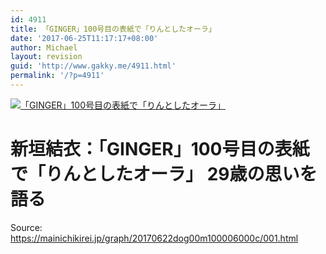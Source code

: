 ```yaml
---
id: 4911
title: 「GINGER」100号目の表紙で「りんとしたオーラ」
date: '2017-06-25T11:17:17+08:00'
author: Michael
layout: revision
guid: 'http://www.gakky.me/4911.html'
permalink: '/?p=4911'
---
```


[![「GINGER」100号目の表紙で「りんとしたオーラ」](http://www.yui-aragaki.org/wp-content/uploads/2017/06/001_size6.jpg)](http://www.yui-aragaki.org/wp-content/uploads/2017/06/001_size6.jpg)

# 新垣結衣：「GINGER」100号目の表紙で「りんとしたオーラ」 29歳の思いを語る

Source: <https://mainichikirei.jp/graph/20170622dog00m100006000c/001.html>